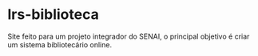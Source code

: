 # lrs-biblioteca

Site feito para um projeto integrador do SENAI, o principal objetivo é criar um sistema bibliotecário online.
